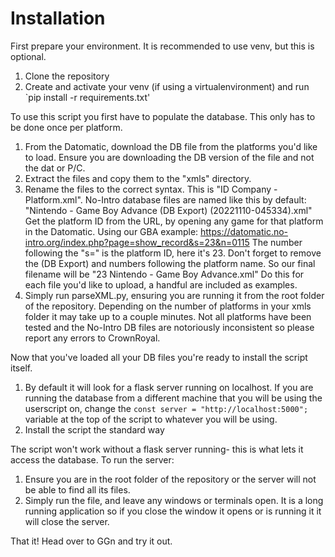 # Installation
First prepare your environment. It is recommended to use venv, but this is optional.
1. Clone the repository
2. Create and activate your venv (if using a virtualenvironment) and run `pip install -r requirements.txt'

To use this script you first have to populate the database. This only has to be done once per platform.
1. From the Datomatic, download the DB file from the platforms you'd like to load. Ensure you are downloading the DB version of the file and not the dat or P/C.
2. Extract the files and copy them to the "xmls" directory.
3. Rename the files to the correct syntax. This is "ID Company - Platform.xml".
No-Intro database files are named like this by default: "Nintendo - Game Boy Advance (DB Export) (20221110-045334).xml"
Get the platform ID from the URL, by opening any game for that platform in the Datomatic.
Using our GBA example: https://datomatic.no-intro.org/index.php?page=show_record&s=23&n=0115
The number following the "s=" is the platform ID, here it's 23.
Don't forget to remove the (DB Export) and numbers following the platform name.
So our final filename will be "23 Nintendo - Game Boy Advance.xml"
Do this for each file you'd like to upload, a handful are included as examples.
4. Simply run parseXML.py, ensuring you are running it from the root folder of the repository. Depending on the number of platforms in your xmls folder it may take up to a couple minutes. Not all platforms have been tested and the No-Intro DB files are notoriously inconsistent so please report any errors to CrownRoyal.

Now that you've loaded all your DB files you're ready to install the script itself.
1. By default it will look for a flask server running on localhost. If you are running the database from a different machine that you will be using the userscript on, change the `const server = "http://localhost:5000";` variable at the top of the script to whatever you will be using.
2. Install the script the standard way

The script won't work without a flask server running- this is what lets it access the database. To run the server:
1. Ensure you are in the root folder of the repository or the server will not be able to find all its files.
2. Simply run the file, and leave any windows or terminals open. It is a long running application so if you close the window it opens or is running it it will close the server.

That it! Head over to GGn and try it out.


